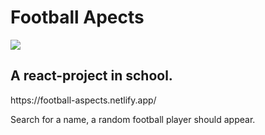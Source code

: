 # Football Apects #

<img src="https://media.giphy.com/media/l41m2Q6heNvBstKbC/giphy.gif">

## A react-project in school. 
<p>https://football-aspects.netlify.app/</p>

Search for a name, a random football player should appear.
